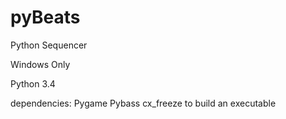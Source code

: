 # pyBeats
Python Sequencer

Windows Only

Python 3.4

dependencies:
Pygame
Pybass
cx_freeze to build an executable
